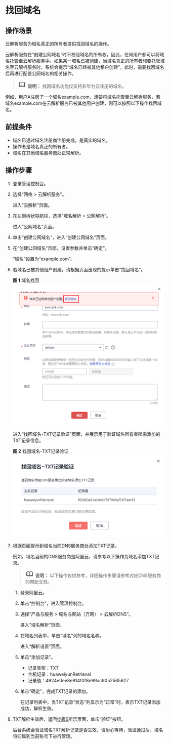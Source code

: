 # 找回域名<a name="zh-cn_topic_0122498010"></a>

## 操作场景<a name="section715972745313"></a>

云解析服务为域名真正的所有者提供找回域名的操作。

云解析服务在“创建公网域名”时不校验域名的所有权，因此，任何用户都可以将域名托管至云解析服务中。如果某一域名已被创建，当域名真正的所有者想要托管域名至云解析服务时，系统会提示“域名已经被其他租户创建”，此时，需要找回域名后再进行配置公网域名的相关操作。

>![](public_sys-resources/icon-note.gif) **说明：** 
>找回域名功能仅支持非华为云注册的域名。

例如，用户A注册了一个域名example.com，想要将域名托管至云解析服务，若域名example.com在云解析服务已被其他用户创建，则可以按照以下操作找回域名。

## 前提条件<a name="section99581217174717"></a>

-   域名已通过域名注册商注册完成，是真实的域名。
-   操作者是域名真正的所有者。
-   域名在其他域名服务商处正常解析。

## 操作步骤<a name="section1170416252123"></a>

1.  登录管理控制台。
2.  选择“网络 \> 云解析服务”。

    进入“云解析”页面。

3.  在左侧树状导航栏，选择“域名解析 \> 公网解析”。

    进入“公网域名”页面。


1.  单击“创建公网域名”，进入“创建公网域名”页面。
2.  在“创建公网域名”页面，设置参数并单击“确定”。

    “域名”设置为“example.com”。

3.  <a name="li281664172114"></a>若域名已被其他租户创建，请根据页面出现的提示单击“找回域名”。

    **图 1**  域名找回<a name="fig634115712015"></a>  
    ![](figures/域名找回.png "域名找回")

    进入“找回域名-TXT记录验证”页面，并展示用于验证域名所有者所需添加的TXT记录信息。

    **图 2**  找回域名-TXT记录验证<a name="fig5129173116219"></a>  
    ![](figures/找回域名-TXT记录验证.png "找回域名-TXT记录验证")

4.  根据页面提示到域名当前DNS服务商处添加TXT记录。

    例如，域名当前的DNS服务商是阿里云，请参考以下操作为域名添加TXT记录。

    >![](public_sys-resources/icon-note.gif) **说明：** 
    >以下操作仅供参考，详细操作步骤请参考对应DNS服务商的帮助文档。

    1.  登录阿里云。
    2.  单击“控制台”，进入管理控制台。
    3.  选择“产品与服务 \> 域名与网站（万网） \> 云解析DNS”。

        进入“域名解析”页面。

    4.  在域名列表中，单击“域名”列的域名名称。

        进入“解析设置”页面。

    5.  单击“添加记录”。
        -   记录类型：TXT
        -   主机记录：huaweiyunRetrieval
        -   记录值：4924e0ee8e914f0f8e99ac9052565627

    6.  单击“确定”，完成TXT记录的添加。

        在记录列表中，当TXT记录“状态”列显示为“正常”时，表示TXT记录添加成功，解析生效。

5.  TXT解析生效后，返回[步骤6](#li281664172114)所示页面，单击“验证”按钮。

    后台系统会验证域名TXT解析记录是否生效，请耐心等待，验证通过后，域名将归属到当前账号下进行管理。


